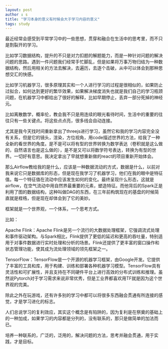 ```yaml
---
layout: post
author : s
title: "学习本身的意义有时候会大于学习内容的意义"
tags: study
---
```


最近经常会感受到平常学习中的一些思想，贯穿和融合在生活中的思考里，而不只是割裂开的学习。

比如学习数据结构，提升的不只是对力扣题的解题能力，而是一种针对问题的解决问题的思路。遇到一件问题我们经常手忙脚乱，但是如果将万事万物归结为一种数据结构，然后用相关的方法去解决，去遍历，去逐个击破，从中可以体会到那种思想交汇的快感。

比如学习机器学习，很多原理其实和一个人进行学习的过程是很相似的，如果防止过拟合，如何达到更好的繁华效果，如果解决梯度消失也就是我们自己的学习瓶颈问题，在机器学习中都给出了很好的解释，比如早期停止，丢弃一部分死掉的神经元。

比如离散数学，概率伦，教会我不只是用连续的眼光看待时间，生活中的重要的往往只有一些关键点。将这些点点亮，很多线会自动连接。

尤其是我今天找时间重新拿出了threejs进行学习，虽然它和我的学习内容完全没有关系，但是它的镜头，渲染，方位视角，用code描述世界的方法，给我了一种全新的看世界的角度。是不是可以将有型的世界转换为数学表达（卷积就是这么做的，自然语言也是这么做的），是不是又可以将数学符号表达，转换为有型的世界。一切好有意思。我决定拿出了早就想重新做的react的项目重新开始体会。

那么Airflow教给我的是什么，应该是一种数据流动的方式，数据是什么，以前对我来说它只是数据库的形态，但是现在我学习了机器学习，他们在我的眼中是特征值。每一个特征值在流动中应该发生如何的变化。最终呈现什么形态，这就是airflow，在空气流动中用自然界最重要的元素，塑造特征。而他背后的Spark正是利用了图的数据结构，这种叫做DAG的东西，在三年前构筑现在的基盘的时候简直就是桎梏，但是现在却体会到了它的美妙。

框架就是一个世界观，一个体系，一个思考方式。

比如：

Apache Flink：Apache Flink是另一个流行的大数据处理框架，它强调流式处理和事件驱动架构。与Spark相比，Flink提供了更低的延迟和更高的吞吐量，特别适用于对事件数据进行实时处理和分析的场景。Flink还提供了更丰富的窗口操作和状态管理功能，使其成为流处理领域的领先框架之一。

TensorFlow：TensorFlow是一个开源的机器学习框架，由Google开发。它提供了丰富的工具和库，用于构建、训练和部署各种机器学习模型。TensorFlow具有灵活性和可扩展性，并且支持在不同硬件平台上进行高效的分布式训练和推理。虽然说Pytorch对于学习需求来说非常优秀，但是工业界都喜欢用TF就是因为这个世界观的完美。

除此之外在玩游戏，还有许多别的学习中都可以将很多东西融会贯通有所连接的感觉，才是学习进化的标志。

人们总说学习的复利效应，其实这个概念是有陷阱的，因为复利是在祭奠的基础上的一种加成，如果学习的内容都是分列的，没有联系的，那只是做简单的加法而已。

培养一种联系的，广泛的，泛用的，解决问题的方法，思考并融会贯通，用于实践，才是目标。

